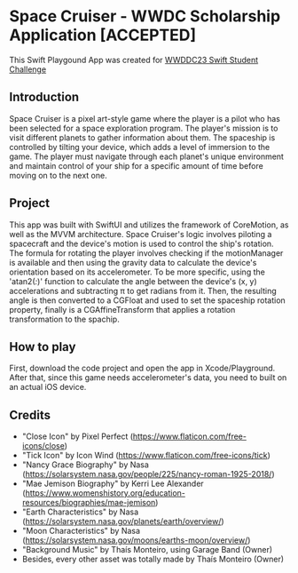 # Space Cruiser - WWDC Scholarship Application [ACCEPTED] 

This Swift Playgound App was created for <a href="https://developer.apple.com/wwdc23/swift-student-challenge/](https://www.wwdcscholars.com/s/05C74362-C2AD-43D5-B400-051CB12117E8/2023">WWDDC23 Swift Student Challenge</a>

## Introduction

Space Cruiser is a pixel art-style game where the player is a pilot who has been selected for a space exploration program. The player's mission is to visit different planets to gather information about them. The spaceship is controlled by tilting your device, which adds a level of immersion to the game. The player must navigate through each planet's unique environment and maintain control of your ship for a specific amount of time before moving on to the next one.

## Project

This app was built with SwiftUI and utilizes the framework of CoreMotion, as well as the MVVM architecture. Space Cruiser's logic involves piloting a spacecraft and the device's motion is used to control the ship's rotation. The formula for rotating the player involves checking if the motionManager is available and then using the gravity data to calculate the device's orientation based on its accelerometer. To be more specific, using the 'atan2(_:_)' function to calculate the angle between the device's (x, y) accelerations and subtracting π to get radians from it. Then, the resulting angle is then converted to a CGFloat and used to set the spaceship rotation property, finally is a CGAffineTransform that applies a rotation transformation to the spachip.  
   
## How to play

First, download the code project and open the app in Xcode/Playground. After that, since this game needs accelerometer's data, you need to built on an actual iOS device.

## Credits
- "Close Icon" by Pixel Perfect (https://www.flaticon.com/free-icons/close)
- "Tick Icon" by Icon Wind (https://www.flaticon.com/free-icons/tick)
- "Nancy Grace Biography" by Nasa (https://solarsystem.nasa.gov/people/225/nancy-roman-1925-2018/)
- "Mae Jemison Biography" by Kerri Lee Alexander (https://www.womenshistory.org/education-resources/biographies/mae-jemison)
- "Earth Characteristics" by Nasa (https://solarsystem.nasa.gov/planets/earth/overview/)
- "Moon Characteristics" by Nasa (https://solarsystem.nasa.gov/moons/earths-moon/overview/)
- "Background Music" by Thaís Monteiro, using Garage Band (Owner)
-  Besides, every other asset was totally made by Thaís Monteiro (Owner)
